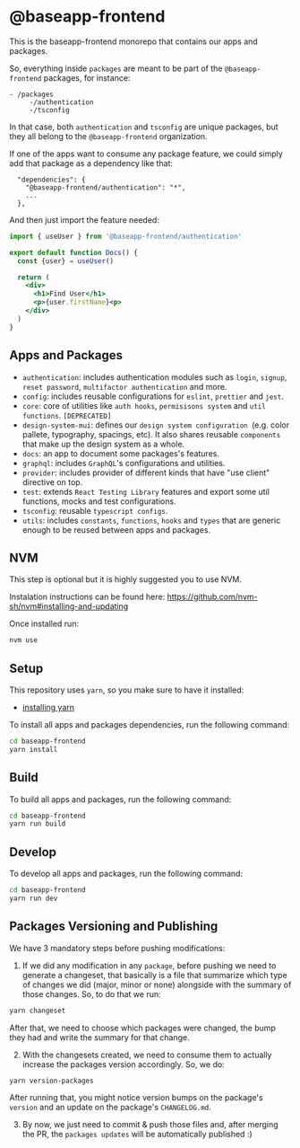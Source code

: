 # @baseapp-frontend

This is the baseapp-frontend monorepo that contains our apps and packages.

So, everything inside `packages` are meant to be part of the `@baseapp-frontend` packages, for instance:

```
- /packages
     -/authentication
     -/tsconfig
```

In that case, both `authentication` and `tsconfig` are unique packages, but they all belong to the `@baseapp-frontend` organization.

If one of the apps want to consume any package feature, we could simply add that package as a dependency like that:

```
  "dependencies": {
    "@baseapp-frontend/authentication": "*",
    ...
  },
```

And then just import the feature needed:

```jsx
import { useUser } from '@baseapp-frontend/authentication'

export default function Docs() {
  const {user} = useUser()

  return (
    <div>
      <h1>Find User</h1>
      <p>{user.firstName}<p>
    </div>
  )
}
```

## Apps and Packages

- `authentication`: includes authentication modules such as `login`, `signup`, `reset password`, `multifactor authentication` and more.
- `config`: includes reusable configurations for `eslint`, `prettier` and `jest`.
- `core`: core of utilities like `auth hooks`, `permisisons system` and `util functions`. `[DEPRECATED]`
- `design-system-mui`: defines our `design system configuration `(e.g. color pallete, typography, spacings, etc). It also shares reusable `components` that make up the design system as a whole.
- `docs`: an app to document some packages's features.
- `graphql`: includes `GraphQL`'s configurations and utilities.
- `provider`: includes provider of different kinds that have "use client" directive on top.
- `test`: extends `React Testing Library` features and export some util functions, mocks and test configurations.
- `tsconfig`: reusable `typescript configs`.
- `utils`: includes `constants`, `functions`, `hooks` and `types` that are generic enough to be reused between apps and packages.

## NVM

This step is optional but it is highly suggested you to use NVM.

Instalation instructions can be found here: https://github.com/nvm-sh/nvm#installing-and-updating

Once installed run:

```bash
nvm use
```

## Setup

This repository uses `yarn`, so you make sure to have it installed:

- [installing yarn](https://yarnpkg.com/en/docs/install)

To install all apps and packages dependencies, run the following command:

```bash
cd baseapp-frontend
yarn install
```

## Build

To build all apps and packages, run the following command:

```bash
cd baseapp-frontend
yarn run build
```

## Develop

To develop all apps and packages, run the following command:

```bash
cd baseapp-frontend
yarn run dev
```

## Packages Versioning and Publishing

We have 3 mandatory steps before pushing modifications:

1. If we did any modification in any `package`, before pushing we need to generate a changeset, that basically is a file that summarize which type of changes we did (major, minor or none) alongside with the summary of those changes. So, to do that we run:

```bash
yarn changeset
```

After that, we need to choose which packages were changed, the bump they had and write the summary for that change.

2. With the changesets created, we need to consume them to actually increase the packages version accordingly. So, we do:

```bash
yarn version-packages
```

After running that, you might notice version bumps on the package's `version` and an update on the package's `CHANGELOG.md`.

3. By now, we just need to commit & push those files and, after merging the PR, the `packages updates` will be automatically published :)
